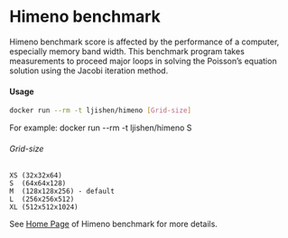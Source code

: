 # Himeno benchmarkHimeno benchmark score is affected by the performance of a computer, especially memory band width. This benchmark program takes measurements to proceed major loops in solving the Poisson’s equation solution using the Jacobi iteration method.#### Usage```bashdocker run --rm -t ljishen/himeno [Grid-size]```For example: docker run --rm -t ljishen/himeno S###### Grid-size```XS (32x32x64)S  (64x64x128)M  (128x128x256) - defaultL  (256x256x512)XL (512x512x1024)```See [Home Page](http://accc.riken.jp/en/supercom/himenobmt/) of Himeno benchmark for more details.